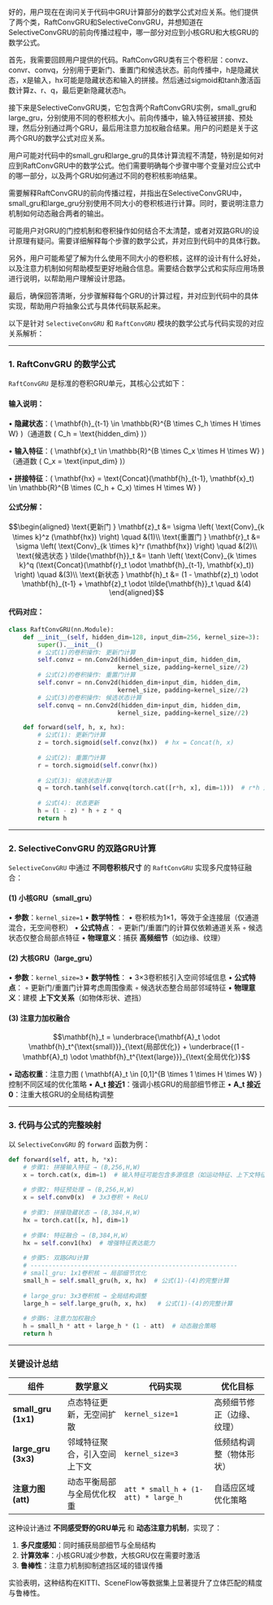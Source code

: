 好的，用户现在在询问关于代码中GRU计算部分的数学公式对应关系。他们提供了两个类，RaftConvGRU和SelectiveConvGRU，并想知道在SelectiveConvGRU的前向传播过程中，哪一部分对应到小核GRU和大核GRU的数学公式。

首先，我需要回顾用户提供的代码。RaftConvGRU类有三个卷积层：convz、convr、convq，分别用于更新门、重置门和候选状态。前向传播中，h是隐藏状态，x是输入，hx可能是隐藏状态和输入的拼接。然后通过sigmoid和tanh激活函数计算z、r、q，最后更新隐藏状态h。

接下来是SelectiveConvGRU类，它包含两个RaftConvGRU实例，small_gru和large_gru，分别使用不同的卷积核大小。前向传播中，输入特征被拼接、预处理，然后分别通过两个GRU，最后用注意力加权融合结果。用户的问题是关于这两个GRU的数学公式对应关系。

用户可能对代码中的small_gru和large_gru的具体计算流程不清楚，特别是如何对应到RaftConvGRU中的数学公式。他们需要明确每个步骤中哪个变量对应公式中的哪一部分，以及两个GRU如何通过不同的卷积核影响结果。

需要解释RaftConvGRU的前向传播过程，并指出在SelectiveConvGRU中，small_gru和large_gru分别使用不同大小的卷积核进行计算。同时，要说明注意力机制如何动态融合两者的输出。

可能用户对GRU的门控机制和卷积操作如何结合不太清楚，或者对双路GRU的设计原理有疑问。需要详细解释每个步骤的数学公式，并对应到代码中的具体行数。

另外，用户可能希望了解为什么使用不同大小的卷积核，这样的设计有什么好处，以及注意力机制如何帮助模型更好地融合信息。需要结合数学公式和实际应用场景进行说明，以帮助用户理解设计思路。

最后，确保回答清晰，分步骤解释每个GRU的计算过程，并对应到代码中的具体实现，帮助用户将抽象公式与具体代码联系起来。




以下是针对 `SelectiveConvGRU` 和 `RaftConvGRU` 模块的数学公式与代码实现的对应关系解析：

---

### **1. RaftConvGRU 的数学公式**
`RaftConvGRU` 是标准的卷积GRU单元，其核心公式如下：

#### **输入说明**：
• **隐藏状态**：\( \mathbf{h}_{t-1} \in \mathbb{R}^{B \times C_h \times H \times W} \)（通道数 \( C_h = \text{hidden\_dim} \)）

• **输入特征**：\( \mathbf{x}_t \in \mathbb{R}^{B \times C_x \times H \times W} \)（通道数 \( C_x = \text{input\_dim} \)）

• **拼接特征**：\( \mathbf{hx} = \text{Concat}(\mathbf{h}_{t-1}, \mathbf{x}_t) \in \mathbb{R}^{B \times (C_h + C_x) \times H \times W} \)

#### **公式分解**：
```math
\begin{aligned}
\text{更新门 } \mathbf{z}_t &= \sigma \left( \text{Conv}_{k \times k}^z (\mathbf{hx}) \right) \quad &(1)\\
\text{重置门 } \mathbf{r}_t &= \sigma \left( \text{Conv}_{k \times k}^r (\mathbf{hx}) \right) \quad &(2)\\
\text{候选状态 } \tilde{\mathbf{h}}_t &= \tanh \left( \text{Conv}_{k \times k}^q (\text{Concat}(\mathbf{r}_t \odot \mathbf{h}_{t-1}, \mathbf{x}_t)) \right) \quad &(3)\\
\text{新状态 } \mathbf{h}_t &= (1 - \mathbf{z}_t) \odot \mathbf{h}_{t-1} + \mathbf{z}_t \odot \tilde{\mathbf{h}}_t \quad &(4)
\end{aligned}
```

#### **代码对应**：
```python
class RaftConvGRU(nn.Module):
    def __init__(self, hidden_dim=128, input_dim=256, kernel_size=3):
        super().__init__()
        # 公式(1)的卷积操作: 更新门计算
        self.convz = nn.Conv2d(hidden_dim+input_dim, hidden_dim, 
                              kernel_size, padding=kernel_size//2)
        # 公式(2)的卷积操作: 重置门计算
        self.convr = nn.Conv2d(hidden_dim+input_dim, hidden_dim, 
                              kernel_size, padding=kernel_size//2)
        # 公式(3)的卷积操作: 候选状态计算
        self.convq = nn.Conv2d(hidden_dim+input_dim, hidden_dim, 
                              kernel_size, padding=kernel_size//2)

    def forward(self, h, x, hx):
        # 公式(1): 更新门计算
        z = torch.sigmoid(self.convz(hx))  # hx = Concat(h, x)
        
        # 公式(2): 重置门计算
        r = torch.sigmoid(self.convr(hx))
        
        # 公式(3): 候选状态计算
        q = torch.tanh(self.convq(torch.cat([r*h, x], dim=1)))  # r*h 对应公式中的 r_t ⊙ h_{t-1}
        
        # 公式(4): 状态更新
        h = (1 - z) * h + z * q
        return h
```

---

### **2. SelectiveConvGRU 的双路GRU计算**
`SelectiveConvGRU` 中通过 **不同卷积核尺寸** 的 `RaftConvGRU` 实现多尺度特征融合：

#### **(1) 小核GRU（small_gru）**
• **参数**：`kernel_size=1`
• **数学特性**：
  • 卷积核为1×1，等效于全连接层（仅通道混合，无空间卷积）
  • **公式特点**：
    ◦ 更新门/重置门的计算仅依赖通道关系
    ◦ 候选状态仅整合局部点特征
  • **物理意义**：捕获 **高频细节**（如边缘、纹理）

#### **(2) 大核GRU（large_gru）**
• **参数**：`kernel_size=3`
• **数学特性**：
  • 3×3卷积核引入空间邻域信息
  • **公式特点**：
    ◦ 更新门/重置门计算考虑周围像素
    ◦ 候选状态整合局部邻域特征
  • **物理意义**：建模 **上下文关系**（如物体形状、遮挡）

#### **(3) 注意力加权融合**
```math
\mathbf{h}_t = \underbrace{\mathbf{A}_t \odot \mathbf{h}_t^{\text{small}}}_{\text{局部优化}} + \underbrace{(1 - \mathbf{A}_t) \odot \mathbf{h}_t^{\text{large}}}_{\text{全局优化}}
```
• **动态权重**：注意力图 \( \mathbf{A}_t \in [0,1]^{B \times 1 \times H \times W} \) 控制不同区域的优化策略
  • **A_t 接近1**：强调小核GRU的局部细节修正
  • **A_t 接近0**：注重大核GRU的全局结构调整

---

### **3. 代码与公式的完整映射**
以 `SelectiveConvGRU` 的 `forward` 函数为例：

```python
def forward(self, att, h, *x):
    # 步骤1: 拼接输入特征 → (B,256,H,W)
    x = torch.cat(x, dim=1)  # 输入特征可能包含多源信息（如运动特征、上下文特征）
    
    # 步骤2: 特征预处理 → (B,256,H,W)
    x = self.conv0(x)  # 3x3卷积 + ReLU
    
    # 步骤3: 拼接隐藏状态 → (B,384,H,W)
    hx = torch.cat([x, h], dim=1)
    
    # 步骤4: 特征融合 → (B,384,H,W)
    hx = self.conv1(hx)  # 增强特征表达能力
    
    # 步骤5: 双路GRU计算
    # ---------------------------------------------------------
    # small_gru: 1x1卷积核 → 局部细节优化
    small_h = self.small_gru(h, x, hx)  # 公式(1)-(4)的完整计算
    
    # large_gru: 3x3卷积核 → 全局结构调整
    large_h = self.large_gru(h, x, hx)   # 公式(1)-(4)的完整计算
    
    # 步骤6: 注意力加权融合
    h = small_h * att + large_h * (1 - att)  # 动态融合策略
    return h
```

---

### **关键设计总结**
| **组件**          | 数学意义                          | 代码实现                     | 优化目标               |
|--------------------|----------------------------------|-----------------------------|-----------------------|
| **small_gru (1x1)** | 点态特征更新，无空间扩散          | `kernel_size=1`             | 高频细节修正（边缘、纹理） |
| **large_gru (3x3)** | 邻域特征聚合，引入空间上下文        | `kernel_size=3`             | 低频结构调整（物体形状）   |
| **注意力图 (att)**  | 动态平衡局部与全局优化权重          | `att * small_h + (1-att) * large_h` | 自适应区域优化策略         |

这种设计通过 **不同感受野的GRU单元** 和 **动态注意力机制**，实现了：
1. **多尺度感知**：同时捕获局部细节与全局结构
2. **计算效率**：小核GRU减少参数，大核GRU仅在需要时激活
3. **鲁棒性**：注意力机制抑制遮挡区域的错误传播

实验表明，这种结构在KITTI、SceneFlow等数据集上显著提升了立体匹配的精度与鲁棒性。